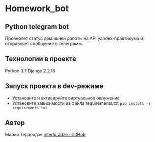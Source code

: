 # Homework_bot
## Python telegram bot 
Проверяет статус домашней работы на API yandex-практикума и отправляет сообщение в телеграмм.

## Технологии в проекте
Python 3.7
Django 2.2.16

## Запуск проекта в dev-режиме
* Установите и активируйте виртуальное окружение
* Установите зависимости из файла requirements.txt
`pip install -r requirements.txt`

## Автор
Мария Тедорадзе
[mtedoradze · GitHub](https://github.com/mtedoradze) 